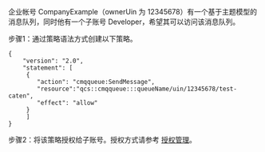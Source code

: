 
企业帐号 CompanyExample（ownerUin 为 12345678）有一个基于主题模型的消息队列，同时他有一个子账号 Developer，希望其可以访问该消息队列。

步骤1：通过策略语法方式创建以下策略。
```
{
    "version": "2.0",
    "statement": [  
     {
        "action": "cmqqueue:SendMessage",
        "resource":"qcs::cmqqueue:::queueName/uin/12345678/test-caten",
        "effect": "allow"
     } 
     ]
}
```

步骤2：将该策略授权给子账号。授权方式请参考 [授权管理](https://intl.cloud.tencent.com/document/product/598/10602)。
